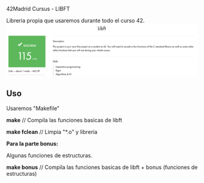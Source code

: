 42Madrid Cursus - LIBFT

Libreria propia que usaremos durante todo el curso 42.
![libft](./115:100.png)

## Uso

Usaremos "Makefile"

**make** //
Compila las funciones basicas de libft

**make fclean** //
Limpia "*.o" y libreria

**Para la parte bonus:**

Algunas funciones de estructuras.

**make bonus** //
Compila las funciones basicas de libft + bonus (funciones de estructuras)
